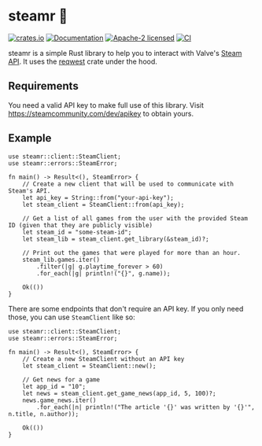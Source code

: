 # steamr 🦀

[![crates.io](https://img.shields.io/crates/v/steamr.svg)](https://crates.io/crates/steamr)
[![Documentation](https://docs.rs/steamr/badge.svg)](https://docs.rs/steamr)
[![Apache-2 licensed](https://img.shields.io/crates/l/steamr.svg)](./LICENSE)
[![CI](https://github.com/bellackn/steamr/workflows/CI/badge.svg)](https://github.com/bellackn/steamr/actions?query=workflow%3ACI)

steamr is a simple Rust library to help you to interact with Valve's [Steam API](https://developer.valvesoftware.com/wiki/Steam_Web_API).
It uses the [reqwest](https://github.com/seanmonstar/reqwest) crate under the hood.

## Requirements

You need a valid API key to make full use of this library. Visit <https://steamcommunity.com/dev/apikey> to obtain yours.

## Example

```rust,no_run
use steamr::client::SteamClient;
use steamr::errors::SteamError;

fn main() -> Result<(), SteamError> {
    // Create a new client that will be used to communicate with Steam's API.
    let api_key = String::from("your-api-key");
    let steam_client = SteamClient::from(api_key);

    // Get a list of all games from the user with the provided Steam ID (given that they are publicly visible)
    let steam_id = "some-steam-id";
    let steam_lib = steam_client.get_library(&steam_id)?;

    // Print out the games that were played for more than an hour.
    steam_lib.games.iter()
        .filter(|g| g.playtime_forever > 60)
        .for_each(|g| println!("{}", g.name));

    Ok(())
}
```

There are some endpoints that don't require an API key. If you only need those,
you can use `SteamClient` like so:

```rust,no_run
use steamr::client::SteamClient;
use steamr::errors::SteamError;

fn main() -> Result<(), SteamError> {
    // Create a new SteamClient without an API key
    let steam_client = SteamClient::new();

    // Get news for a game
    let app_id = "10";
    let news = steam_client.get_game_news(app_id, 5, 100)?;
    news.game_news.iter()
        .for_each(|n| println!("The article '{}' was written by '{}'", n.title, n.author));

    Ok(())
}
```
